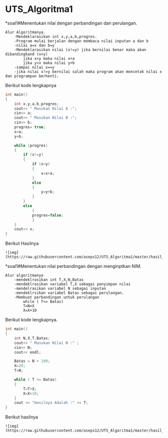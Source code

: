 # UTS_Algoritma1

*soal1#Menentukan nilai dengan perbandingan dan perulangan.
```
Alur Algoritmanya.
	-Mendeklarasikan int x,y,a,b,progres.
	-Program mulai berjalan dengan membaca nilai inputan a dan b
	-nilai a=x dan b=y
	-Mendeklarasikan nilai (x!=y) jika bernilai benar maka akan dibandingkand (x<y)
		jika x<y maka nilai x+a
		jika y<x maka nilai y+b
	-sampai nilai x==y
	-jika nilai x!=y bernilai salah maka program akan mencetak nilai x dan programpun berhenti.
```
Berikut kode lengkapnya

```c++
int main()
{
    int x,y,a,b,progres;
    cout<< " Masukan Nilai A :";
    cin>> a;
    cout<< " Masukan Nilai B :";
    cin>> b;
    progres= true;
    x=a;
    y=b;

    while (progres)
    {
        if (x!=y)
        {
            if (x<y)
            {
                x=x+a;
            }
            else
            {
                y=y+b;
            }
        }
        else
            {
            progres=false;
            }
    }
    cout<< x;
}
```

Berikut Hasilnya
```
![img](https://raw.githubusercontent.com/aseps12/UTS_Algoritma1/master/hasil_soal1.png)
```

*soal1#Menentukan nilai perbandingan dengan menginptkan NIM.
```
Alur algoritmanya
	-mendeklrasikan int T,X,N,Batas
	-mendeklrasikan variabel T,X sebagai penyimpan nilai
	-mendelrasikan variabel N sebagai inputan
	-mendeklrsikan variabel Batas sebagai perulangan.
	-Membuat perbandingan untuk perulangan 
		while ( T<= Batas)
		T=N+X
		X=X+10
```

Berikut kode lengkapnya.

```c++
int main()
{
    int N,X,T,Batas;
    cout<< " Masukan Nilai N :" ;
    cin>> N;
    cout<< endl;

    Batas = N + 100;
    X=20;
    T=N;

    while ( T <= Batas)
    {
        T=T+X;
        X=X+10;
    }
    cout << "Hasilnya Adalah :" << T;
}

```

Berikut hasilnya

```
![img](https://raw.githubusercontent.com/aseps12/UTS_Algoritma1/master/hasil_soal2.png)

```
